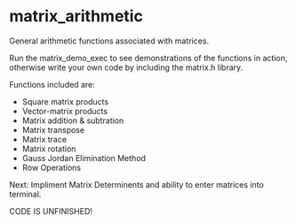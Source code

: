 # matrix_arithmetic
General arithmetic functions associated with matrices.

Run the matrix_demo_exec to see demonstrations of the functions in action, otherwise write your own code by including the matrix.h library.

Functions included are:

- Square matrix products
- Vector-matrix products
- Matrix addition & subtration
- Matrix transpose
- Matrix trace
- Matrix rotation
- Gauss Jordan Elimination Method
- Row Operations

Next: Impliment Matrix Determinents and ability to enter matrices into terminal.

CODE IS UNFINISHED!

